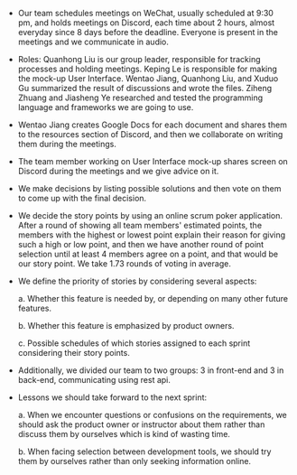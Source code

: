 * Our team schedules meetings on WeChat, usually scheduled at 9:30 pm, and holds meetings on Discord, each time about 2 hours, almost everyday since 8 days before the deadline. Everyone is present in the meetings and we communicate in audio.
* Roles: Quanhong Liu is our group leader, responsible for tracking processes and holding meetings. Keping Le is responsible for making the mock-up User Interface. Wentao Jiang, Quanhong Liu, and Xuduo Gu summarized the result of discussions and wrote the files. Ziheng Zhuang and Jiasheng Ye researched and tested the programming language and frameworks we are going to use.
* Wentao Jiang creates Google Docs for each document and shares them to the resources section of Discord, and then we collaborate on writing them during the meetings.
* The team member working on User Interface mock-up shares screen on Discord during the meetings and we give advice on it.
* We make decisions by listing possible solutions and then vote on them to come up with the final decision.
* We decide the story points by using an online scrum poker application. After a round of showing all team members' estimated points, the members with the highest or lowest point explain their reason for giving such a high or low point, and then we have another round of point selection until at least 4 members agree on a point, and that would be our story point. We take 1.73 rounds of voting in average.
* We define the priority of stories by considering several aspects:

  a. Whether this feature is needed by, or depending on many other future features. 

  b. Whether this feature is emphasized by product owners. 

  c. Possible schedules of which stories assigned to each sprint considering their story points.
* Additionally, we divided our team to two groups: 3 in front-end and 3 in back-end, communicating using rest api.
* Lessons we should take forward to the next sprint: 

  a. When we encounter questions or confusions on the requirements, we should ask the product owner or instructor about them rather than discuss them by ourselves which is kind of wasting time.
  
  b. When facing selection between development tools, we should try them by ourselves rather than only seeking information online.
